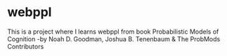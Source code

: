 # webppl

This is a project where I learns webppl from book
Probabilistic Models of Cognition -by Noah D. Goodman, Joshua B. Tenenbaum & The ProbMods Contributors
